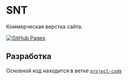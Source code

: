 # SNT
Коммерческая верстка сайта.

[![GitHub Pages](https://img.shields.io/badge/-GitHub%20Pages-blue?style=flat-square)](https://Artynskij.github.io/SNT/)

## Разработка

Основной код находится в ветке [`project-code`](https://github.com/Artynskij/SNT/tree/dev)

